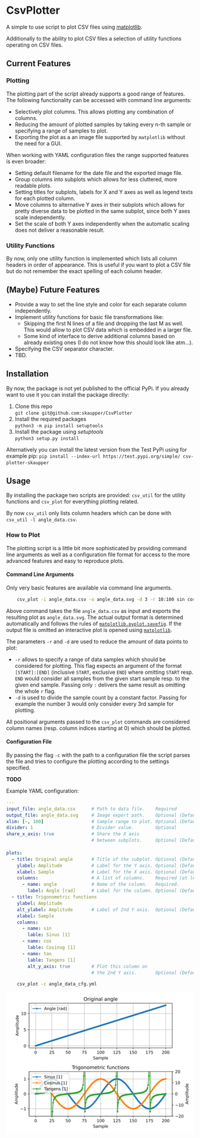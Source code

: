 # CsvPlotter

A simple to use script to plot CSV files using [matplotlib](https://matplotlib.org/).

Additionally to the ability to plot CSV files a selection of utility functions operating on CSV files.

## Current Features

### Plotting

The plotting part of the script already supports a good range of features. The following functionality can be accessed
with command line arguments:

- Selectively plot columns. This allows plotting any combination of columns.
- Reducing the amount of plotted samples by taking every n-th sample or specifying a range of samples to plot.
- Exporting the plot as a an image file supported by `matplotlib` without the need for a GUI.

When working with YAML configuration files the range supported features is even broader:

- Setting default filename for the date file and the exported image file.
- Group columns into subplots which allows for less cluttered, more readable plots.
- Setting titles for subplots, labels for X and Y axes as well as legend texts for each plotted column.
- Move columns to alternative Y axes in their subplots which allows for pretty diverse data to be plotted in the same subplot, since both Y axes scale independently.
- Set the scale of both Y axes independently when the automatic scaling does not deliver a reasonable result.

### Utility Functions

By now, only one utility function is implemented which lists all column headers in order of appearance. This is useful if you want to plot a CSV file but do not remember the exact spelling of each column header.

## (Maybe) Future Features

- Provide a way to set the line style and color for each separate column independently.
- Implement utility functions for basic file transformations like:
  - Skipping the first N lines of a file and dropping the last M as well. This would allow to plot CSV data which is embedded in a larger file.
  - Some kind of interface to derive additional columns based on already existing ones (I do not know how this should look like atm...).
- Specifying the CSV separator character.
- TBD.

## Installation

By now, the package is not yet published to the official PyPi. If you already want to use it you can install the package directly:

1. Clone this repo \
   `git clone git@github.com:skaupper/CsvPlotter`
2. Install the required packages\
   `python3 -m pip install setuptools`
3. Install the package using *setuptools*\
   `python3 setup.py install`

Alternatively you can install the latest version from the Test PyPi using for example pip:
`pip install --index-url https://test.pypi.org/simple/ csv-plotter-skaupper`

## Usage

By installing the package two scripts are provided:
`csv_util` for the utility functions and `csv_plot` for everything plotting related.

By now `csv_util` only lists column headers which can be done with `csv_util -l angle_data.csv`.

### How to Plot

The plotting script is a little bit more sophisticated by providing command line arguments as well as a configuration file format for access to the more advanced features and easy to reproduce plots.

#### Command Line Arguments

Only very basic features are available via command line arguments.

```bash
    csv_plot -i angle_data.csv -o angle_data.svg -d 3 -r 10:100 sin cos
```

Above command takes the file `angle_data.csv` as input and exports the resulting plot as `angle_data.svg`. The actual output format is determined automatically and follows the rules of [`matplotlib.pyplot.savefig`](https://matplotlib.org/3.1.1/api/_as_gen/matplotlib.pyplot.savefig.html). If the output file is omitted an interactive plot is opened using [`matplotlib`](https://matplotlib.org/).

The parameters `-r` and `-d`  are used to reduce the amount of data points to plot:

- `-r` allows to specify a range of data samples which should be considered for plotting. This flag expects an argument of the format `[START]:[END]` (inclusive `START`, exclusive `END`) where omitting `START` resp. `END` would consider all samples from the given start sample resp. to the given end sample. Passing only `:` delivers the same result as omitting the whole `r` flag.
- `-d` is used to divide the sample count by a constant factor. Passing for example the number 3 would only consider every 3rd sample for plotting.

All positional arguments passed to the `csv_plot` commands are considered column names (resp. column indices starting at 0) which should be plotted.

#### Configuration File

By passing the flag `-c` with the path to a configuration file the script parses the file and tries to configure the plotting according to the settings specified.

**TODO**

Example YAML configuration:

```yaml
---
input_file: angle_data.csv      # Path to data file.    Required
output_file: angle_data.svg     # Image export path.    Optional (Default: ~)
xlim: [~, 100]                  # Sample range to plot. Optional (Default: ~)
divider: 1                      # Divider value.        Optional
share_x_axis: true              # Share the X axis
                                # between subplots.     Optional (Default: true)

plots:
  - title: Original angle       # Title of the subplot. Optional (Default: ~)
    ylabel: Amplitude           # Label for the Y axis. Optional (Default: 'Y')
    xlabel: Sample              # Label for the X axis. Optional (Default: 'X')
    columns:                    # A list of columns.    Required (at least 1)
      - name: angle             # Name of the column.   Required.
        label: Angle [rad]      # Label for the column. Optional (Default: `name`)
  - title: Trigonometric functions
    ylabel: Amplitude
    alt_ylabel: Amplitude       # Label of 2nd Y axis.  Optional (Default: ~)
    xlabel: Sample
    columns:
      - name: sin
        lable: Sinus [1]
      - name: cos
        lable: Cosinug [1]
      - name: tan
        lable: Tangens [1]
        alt_y_axis: true        # Plot this column on
                                # the 2nd Y axis.       Optional (Default: false)
```

```bash
    csv_plot -c angle_data_cfg.yml
```

![Example Image](./doc/angle_data.svg)
